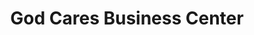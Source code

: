---
title: "God Cares Business Center"
url: /ganta/god-cares-business-center/
shop: Lebensmittel
---